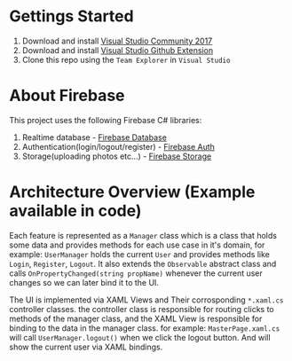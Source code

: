 # Gettings Started
1. Download and install [Visual Studio Community 2017](https://www.visualstudio.com/free-developer-offers/)
2. Download and install [Visual Studio Github Extension](https://visualstudio.github.com/)
3. Clone this repo using the `Team Explorer` in `Visual Studio`

# About Firebase
This project uses the following Firebase C# libraries:
1. Realtime database - [Firebase Database](https://github.com/step-up-labs/firebase-database-dotnet)
2. Authentication(login/logout/register) - [Firebase Auth](https://github.com/step-up-labs/firebase-authentication-dotnet)
3. Storage(uploading photos etc...) - [Firebase Storage](https://github.com/step-up-labs/firebase-storage-dotnet)

# Architecture Overview (Example available in code)
Each feature is represented as a `Manager` class which is a class that holds some data and provides methods for each use case in it's domain, for example: `UserManager` holds the current `User` and provides methods like `Login`, `Register`, `Logout`. It also extends the `Observable` abstract class and calls `OnPropertyChanged(string propName)` whenever the current user changes so we can later bind it to the UI.

The UI is implemented via XAML Views and Their corrosponding `*.xaml.cs` controller classes. the controller class is responsible for routing clicks to methods of the manager class, and the XAML View is responsible for binding to the data in the manager class.
for example: `MasterPage.xaml.cs` will call `UserManager.logout()` when we click the logout button. And will show the current user via XAML bindings.
